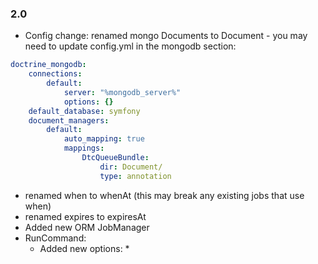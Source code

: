 ### 2.0

   * Config change: renamed mongo Documents to Document - you may need to update config.yml in the mongodb section:   
```yaml
doctrine_mongodb:
    connections:
        default:
            server: "%mongodb_server%"
            options: {}
    default_database: symfony
    document_managers:
        default:
            auto_mapping: true
            mappings:
                DtcQueueBundle:
                    dir: Document/
                    type: annotation
```
   * renamed when to whenAt (this may break any existing jobs that use when)
   * renamed expires to expiresAt
   * Added new ORM JobManager
   * RunCommand:
       * Added new options:
           * 
